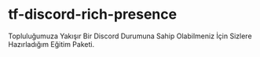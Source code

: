 # tf-discord-rich-presence
Topluluğumuza Yakışır Bir Discord Durumuna Sahip Olabilmeniz İçin Sizlere Hazırladığım Eğitim Paketi.
